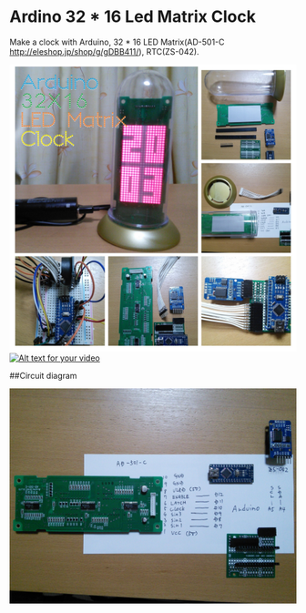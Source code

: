 # Ardino 32 * 16 Led Matrix Clock

Make a clock with Arduino, 32 * 16 LED Matrix(AD-501-C http://eleshop.jp/shop/g/gDBB411/), RTC(ZS-042).

![Ardino 32 * 16 Led Matrix Clock](img/img001.jpg)
[![Alt text for your video](http://img.youtube.com/vi/053dEb73Rrk/0.jpg)](https://youtube.com/053dEb73Rrk)

##Circuit diagram

![Circuit diagram](img/img002.jpg)
